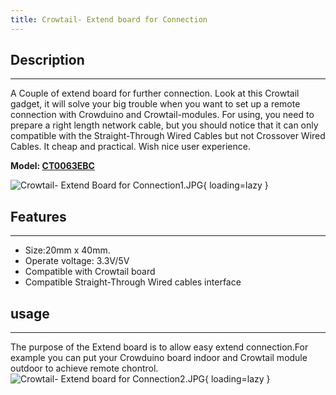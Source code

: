 ```yaml
---
title: Crowtail- Extend board for Connection
---
```


## Description
-----------

A Couple of extend board for further connection. Look at this Crowtail gadget, it will solve your big trouble when you want to set up a remote connection with Crowduino and Crowtail-modules. For using, you need to prepare a right length network cable, but you should notice that it can only compatible with the Straight-Through Wired Cables but not Crossover Wired Cables. It cheap and practical. Wish nice user experience.

**Model: [CT0063EBC](http://www.elecrow.com/crowtail-extend-board-for-connection-p-1526.html)**

![Crowtail- Extend Board for Connection1.JPG](https://wiki.elecrow.com/images/thumb/5/5d/Crowtail-_Extend_Board_for_Connection1.JPG/400px-Crowtail-_Extend_Board_for_Connection1.JPG){ loading=lazy }

## Features
--------

- Size:20mm x 40mm.
- Operate voltage: 3.3V/5V
- Compatible with Crowtail board
- Compatible Straight-Through Wired cables interface

## usage
-----

The purpose of the Extend board is to allow easy extend connection.For example you can put your Crowduino board indoor and Crowtail module outdoor to achieve remote chontrol.  
![Crowtail- Extend board for Connection2.JPG](https://wiki.elecrow.com/images/thumb/9/9d/Crowtail-_Extend_board_for_Connection2.JPG/800px-Crowtail-_Extend_board_for_Connection2.JPG){ loading=lazy }